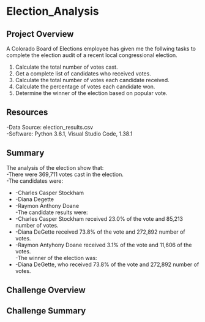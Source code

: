 # Election_Analysis

## Project Overview
A Colorado Board of Elections employee has given me the follwing tasks to complete the election audit of a recent local congressional election.

1. Calculate the total number of votes cast.
2. Get a complete list of candidates who received votes.
3. Calculate the total number of votes each candidate received.
4. Calculate the percentage of votes each candidate won.
5. Determine the winner of the election based on popular vote.

## Resources
-Data Source: election_results.csv <br />
-Software: Python 3.6.1, Visual Studio Code, 1.38.1

## Summary
The analysis of the election show that:<br />
-There were 369,711 votes cast in the election.<br />
-The candidates were:
*   -Charles Casper Stockham
*   -Diana Degette
*   -Raymon Anthony Doane<br />
-The candidate results were:
*    -Charles Casper Stockham received 23.0% of the vote and 85,213 number of votes.
*    -Diana DeGette received 73.8% of the vote and 272,892 number of votes.
*    -Raymon Antyhony Doane received 3.1% of the vote and 11,606 of the votes.<br />
-The winner of the election was:
*    -Diana DeGette, who received 73.8% of the vote and 272,892 number of votes.

## Challenge Overview

## Challenge Summary
